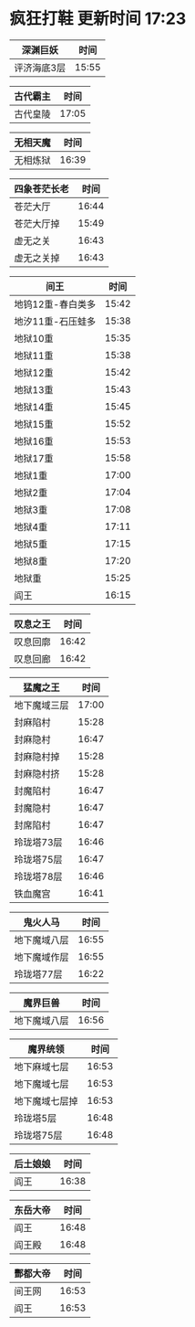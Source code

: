 # 疯狂打鞋 更新时间 17:23

| 深渊巨妖   | 时间    |
|--------|-------|
| 评济海底3层 | 15:55 |

| 古代霸主   | 时间    |
|--------|-------|
| 古代皇陵 | 17:05 |

| 无相天魔   | 时间    |
|--------|-------|
| 无相炼狱 | 16:39 |

| 四象苍茫长老   | 时间    |
|--------|-------|
| 苍茫大厅 | 16:44 |
| 苍茫大厅掉 | 15:49 |
| 虚无之关 | 16:43 |
| 虚无之关掉 | 16:43 |

| 间王   | 时间    |
|--------|-------|
| 地钨12重-春白类多 | 15:42 |
| 地汐11重-石压蛙多 | 15:38 |
| 地狱10重 | 15:35 |
| 地狱11重 | 15:38 |
| 地狱12重 | 15:42 |
| 地狱13重 | 15:43 |
| 地狱14重 | 15:45 |
| 地狱15重 | 15:52 |
| 地狱16重 | 15:53 |
| 地狱17重 | 15:58 |
| 地狱1重 | 17:00 |
| 地狱2重 | 17:04 |
| 地狱3重 | 17:08 |
| 地狱4重 | 17:11 |
| 地狱5重 | 17:15 |
| 地狱8重 | 17:20 |
| 地狱重 | 15:25 |
| 阎王 | 16:15 |

| 叹息之王   | 时间    |
|--------|-------|
| 叹息回廓 | 16:42 |
| 叹息回廊 | 16:42 |

| 猛魔之王   | 时间    |
|--------|-------|
| 地下魔域三层 | 17:00 |
| 封麻陷村 | 15:28 |
| 封麻隐村 | 16:47 |
| 封麻隐村掉 | 15:28 |
| 封麻隐村挤 | 15:28 |
| 封魔陷村 | 16:47 |
| 封魔隐村 | 16:47 |
| 封席陷村 | 16:47 |
| 玲珑塔73层 | 16:46 |
| 玲珑塔75层 | 16:47 |
| 玲珑塔78层 | 16:46 |
| 铁血魔宫 | 16:41 |

| 鬼火人马   | 时间    |
|--------|-------|
| 地下魔域八层 | 16:55 |
| 地下魔域作层 | 16:55 |
| 玲珑塔77层 | 16:22 |

| 魔界巨兽   | 时间    |
|--------|-------|
| 地下魔域八层 | 16:56 |

| 魔界统领   | 时间    |
|--------|-------|
| 地下麻域七层 | 16:53 |
| 地下魔域七层 | 16:53 |
| 地下魔域七层掉 | 16:53 |
| 玲珑塔5层 | 16:48 |
| 玲珑塔75层 | 16:48 |

| 后土娘娘   | 时间    |
|--------|-------|
| 阎王 | 16:38 |

| 东岳大帝   | 时间    |
|--------|-------|
| 阎王 | 16:48 |
| 阎王殿 | 16:48 |

| 酆都大帝   | 时间    |
|--------|-------|
| 间王网 | 16:53 |
| 阎王 | 16:53 |